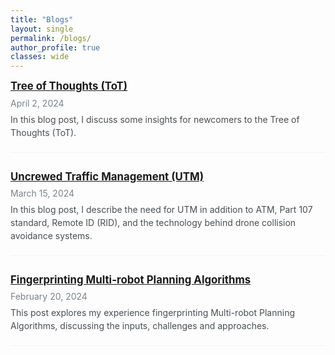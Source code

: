 ```yaml
---
title: "Blogs"
layout: single
permalink: /blogs/
author_profile: true
classes: wide
---
```


<style>
.page__title {
    color: #494e52 !important;
    font-weight: bold;
}

.page__content {
    font-size: 1em;
}

.blog-item {
    margin-bottom: 2em;
    padding-bottom: 1em;
    border-bottom: 1px solid #f2f3f3;
}

.blog-title {
    font-size: 1.2em;
    font-weight: bold;
    margin-bottom: 0.5em;
    color: #494e52;
}

.blog-date {
    font-size: 1em;
    color: #7a8288;
    margin-bottom: 0.5em;
}

.blog-excerpt {
    font-size: 1em;
    margin-bottom: 0.5em;
    color: #494e52;
    line-height: 1.5;
}

.blog-read-more {
    font-weight: bold;
    font-size: 1em;
}
</style>

<div class="blog-item">
    <div class="blog-title">
        <a href="/blogs/tot/">Tree of Thoughts (ToT)</a>
    </div>
    <div class="blog-date">
        April 2, 2024
    </div>
    <div class="blog-excerpt">
        In this blog post, I discuss some insights for newcomers to the Tree of Thoughts (ToT).
    </div>
</div>

<div class="blog-item">
    <div class="blog-title">
        <a href="/blogs/utm/">Uncrewed Traffic Management (UTM)</a>
    </div>
    <div class="blog-date">
        March 15, 2024
    </div>
    <div class="blog-excerpt">
        In this blog post, I describe the need for UTM in addition to ATM, Part 107 standard, Remote ID (RID), and the technology behind drone collision avoidance systems.
    </div>
</div>

<div class="blog-item">
    <div class="blog-title">
        <a href="/blogs/fingerprinting/">Fingerprinting Multi-robot Planning Algorithms</a>
    </div>
    <div class="blog-date">
        February 20, 2024
    </div>
    <div class="blog-excerpt">
        This post explores my experience fingerprinting Multi-robot Planning Algorithms, discussing the inputs, challenges and approaches.
    </div>
</div> 